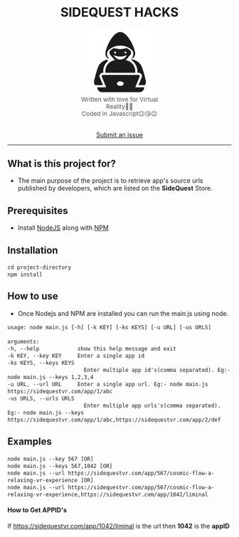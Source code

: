 <div align="center">

# SIDEQUEST HACKS
<img style="width: 150px" src="logo/logo.jpg">
<p style="color: rgb(36, 41, 46, 0.8); font-size: 13.5px; text-align:center;margin: 0 30%;">Written with love for Virtual Reality&#129505;&#129505;</p>
<p style="color: rgb(36, 41, 46, 0.8); font-size: 13.5px; text-align:center;margin: 0 30%;">Coded in Javascript&#128521;&#128536;&#128521
</p></br>

[Submit an issue](https://github.com/hemachandsai/sidequest-hacks/issues/new)

</div>
<hr/>

## What is this project for?
 - The main purpose of the project is to retrieve app's source urls published by developers, which are listed on the **SideQuest** Store. 

## Prerequisites
- Install [NodeJS](https://nodejs.org/en/download/) along with [NPM](https://www.npmjs.com/)

## Installation
```
cd project-directory
npm install
```
## How to use
- Once Nodejs and NPM are installed you can run the main.js using node.
```
usage: node main.js [-h] [-k KEY] [-ks KEYS] [-u URL] [-us URLS]

arguments:
-h, --help            show this help message and exit
-k KEY, --key KEY     Enter a single app id
-ks KEYS, --keys KEYS
                        Enter multiple app id's(comma separated). Eg:- node main.js --keys 1,2,3,4
-u URL, --url URL     Enter a single app url. Eg:- node main.js https://sidequestvr.com/app/1/abc
-us URLS, --urls URLS
                        Enter multiple app urls's(comma separated). Eg:- node main.js --keys https://sidequestvr.com/app/1/abc,https://sidequestvr.com/app/2/def
```

## Examples
```
node main.js --key 567 [OR]
node main.js --keys 567,1042 [OR]
node main.js --url https://sidequestvr.com/app/567/cosmic-flow-a-relaxing-vr-experience [OR]
node main.js --url https://sidequestvr.com/app/567/cosmic-flow-a-relaxing-vr-experience,https://sidequestvr.com/app/1042/liminal
```
#### How to Get APPID's
If https://sidequestvr.com/app/1042/liminal is the url then **1042** is the **appID**